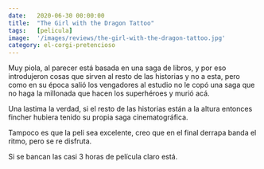 ```yaml
---
date:   2020-06-30 00:00:00
title:  "The Girl with the Dragon Tattoo"
tags:   [pelicula]
image:  '/images/reviews/the-girl-with-the-dragon-tattoo.jpg'
category: el-corgi-pretencioso
---
```

Muy piola, al parecer está basada en una saga de libros, y por eso introdujeron cosas que sirven al resto de las historias y no a esta, pero como en su época salió los vengadores al estudio no le copó una saga que no haga la millonada que hacen los superhéroes y murió acá.

Una lastima la verdad, si el resto de las historias están a la altura entonces fincher hubiera tenido su propia saga cinematográfica.

Tampoco es que la peli sea excelente, creo que en el final derrapa banda el ritmo, pero se re disfruta.

Si se bancan las casi 3 horas de película claro está.
